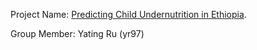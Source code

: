 Project Name: [Predicting Child Undernutrition in Ethiopia](https://github.com/YatingRu/ORIE5741_project/blob/main/project_proposal.md).

Group Member: Yating Ru (yr97)
